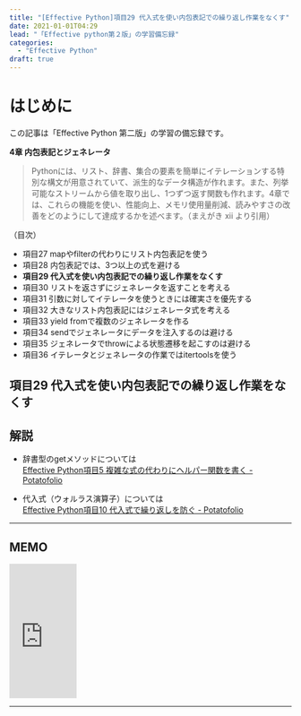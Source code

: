 ```yaml
---
title: "[Effective Python]項目29 代入式を使い内包表記での繰り返し作業をなくす"
date: 2021-01-01T04:29
lead: "「Effective python第２版」の学習備忘録"
categories:
  - "Effective Python"
draft: true
---
```


# はじめに
この記事は「Effective Python 第二版」の学習の備忘録です。

**4章 内包表記とジェネレータ**  
>Pythonには、リスト、辞書、集合の要素を簡単にイテレーションする特別な構文が用意されていて、派生的なデータ構造が作れます。また、列挙可能なストリームから値を取り出し、1つずつ返す関数も作れます。4章では、これらの機能を使い、性能向上、メモリ使用量削減、読みやすさの改善をどのようにして達成するかを述べます。（まえがき xii より引用）

（目次）  
- 項目27 mapやfilterの代わりにリスト内包表記を使う  
- 項目28 内包表記では、3つ以上の式を避ける
- **項目29 代入式を使い内包表記での繰り返し作業をなくす**
- 項目30 リストを返さずにジェネレータを返すことを考える  
- 項目31 引数に対してイテレータを使うときには確実さを優先する  
- 項目32 大きなリスト内包表記にはジェネレータ式を考える  
- 項目33 yield fromで複数のジェネレータを作る  
- 項目34 sendでジェネレータにデータを注入するのは避ける  
- 項目35 ジェネレータでthrowによる状態遷移を起こすのは避ける  
- 項目36 イテレータとジェネレータの作業ではitertoolsを使う  



## 項目29 代入式を使い内包表記での繰り返し作業をなくす


## 解説

- 辞書型のgetメソッドについては  
[Effective Python項目5 複雑な式の代わりにヘルパー関数を書く - Potatofolio](https://massasquash.github.io/potatofolio/python/effective_python01_5/#1%E6%A7%8B%E6%96%87dictget%E3%83%A1%E3%82%BD%E3%83%83%E3%83%89%E3%81%AB%E3%81%A4%E3%81%84%E3%81%A6)  

- 代入式（ウォルラス演算子）については  
[Effective Python項目10 代入式で繰り返しを防ぐ - Potatofolio](https://massasquash.github.io/potatofolio/python/effective_python01_10/#%EF%BC%91%E4%BB%A3%E5%85%A5%E5%BC%8F%E3%81%AE%E5%9F%BA%E6%9C%AC%E6%A7%8B%E6%96%87walrus%E6%BC%94%E7%AE%97%E5%AD%90)

---
## MEMO
<iframe style="width:120px;height:240px;" marginwidth="0" marginheight="0" scrolling="no" frameborder="0" src="https://rcm-fe.amazon-adsystem.com/e/cm?ref=qf_sp_asin_til&t=massasquash08-22&m=amazon&o=9&p=8&l=as1&IS1=1&detail=1&asins=4873119170&linkId=b01ad363c615cc9408dfcc360b1a85de&bc1=ffffff&amp;lt1=_top&fc1=333333&lc1=0066c0&bg1=ffffff&f=ifr"></iframe>

---